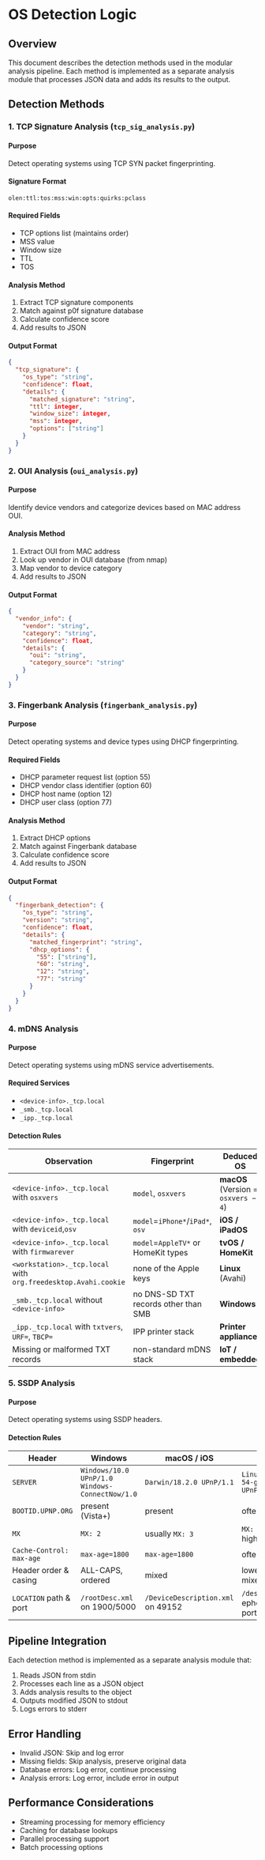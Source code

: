 # OS Detection Logic

## Overview
This document describes the detection methods used in the modular analysis pipeline. Each method is implemented as a separate analysis module that processes JSON data and adds its results to the output.

## Detection Methods

### 1. TCP Signature Analysis (`tcp_sig_analysis.py`)

#### Purpose
Detect operating systems using TCP SYN packet fingerprinting.

#### Signature Format
`olen:ttl:tos:mss:win:opts:quirks:pclass`

#### Required Fields
- TCP options list (maintains order)
- MSS value
- Window size
- TTL
- TOS

#### Analysis Method
1. Extract TCP signature components
2. Match against p0f signature database
3. Calculate confidence score
4. Add results to JSON

#### Output Format
```json
{
  "tcp_signature": {
    "os_type": "string",
    "confidence": float,
    "details": {
      "matched_signature": "string",
      "ttl": integer,
      "window_size": integer,
      "mss": integer,
      "options": ["string"]
    }
  }
}
```

### 2. OUI Analysis (`oui_analysis.py`)

#### Purpose
Identify device vendors and categorize devices based on MAC address OUI.

#### Analysis Method
1. Extract OUI from MAC address
2. Look up vendor in OUI database (from nmap)
3. Map vendor to device category
4. Add results to JSON

#### Output Format
```json
{
  "vendor_info": {
    "vendor": "string",
    "category": "string",
    "confidence": float,
    "details": {
      "oui": "string",
      "category_source": "string"
    }
  }
}
```

### 3. Fingerbank Analysis (`fingerbank_analysis.py`)

#### Purpose
Detect operating systems and device types using DHCP fingerprinting.

#### Required Fields
- DHCP parameter request list (option 55)
- DHCP vendor class identifier (option 60)
- DHCP host name (option 12)
- DHCP user class (option 77)

#### Analysis Method
1. Extract DHCP options
2. Match against Fingerbank database
3. Calculate confidence score
4. Add results to JSON

#### Output Format
```json
{
  "fingerbank_detection": {
    "os_type": "string",
    "version": "string",
    "confidence": float,
    "details": {
      "matched_fingerprint": "string",
      "dhcp_options": {
        "55": ["string"],
        "60": "string",
        "12": "string",
        "77": "string"
      }
    }
  }
}
```

### 4. mDNS Analysis

#### Purpose
Detect operating systems using mDNS service advertisements.

#### Required Services
- `<device-info>._tcp.local`
- `_smb._tcp.local`
- `_ipp._tcp.local`

#### Detection Rules

| Observation | Fingerprint | Deduced OS |
|-------------|-------------|------------|
| `<device-info>._tcp.local` with `osxvers` | `model`, `osxvers` | **macOS** (Version = `osxvers − 4`) |
| `<device-info>._tcp.local` with `deviceid`,`osv` | `model`=`iPhone*`/`iPad*`, `osv` | **iOS / iPadOS** |
| `<device-info>._tcp.local` with `firmwarever` | `model`=`AppleTV*` or HomeKit types | **tvOS / HomeKit** |
| `<workstation>._tcp.local` with `org.freedesktop.Avahi.cookie` | none of the Apple keys | **Linux** (Avahi) |
| `_smb._tcp.local` without `<device-info>` | no DNS-SD TXT records other than SMB | **Windows** |
| `_ipp._tcp.local` with `txtvers`, `URF=`, `TBCP=` | IPP printer stack | **Printer appliance** |
| Missing or malformed TXT records | non-standard mDNS stack | **IoT / embedded** |

### 5. SSDP Analysis

#### Purpose
Detect operating systems using SSDP headers.

#### Detection Rules

| Header | Windows | macOS / iOS | Linux |
|--------|---------|------------|-------|
| `SERVER` | `Windows/10.0 UPnP/1.0 Windows-ConnectNow/1.0` | `Darwin/18.2.0 UPnP/1.1` | `Linux/4.15.0-54-generic UPnP/1.0` |
| `BOOTID.UPNP.ORG` | present (Vista+) | present | often absent |
| `MX` | `MX: 2` | usually `MX: 3` | `MX: 3` or higher |
| `Cache-Control: max-age` | `max-age=1800` | `max-age=1800` | often shorter |
| Header order & casing | ALL-CAPS, ordered | mixed | lowercase or mixed |
| `LOCATION` path & port | `/rootDesc.xml` on 1900/5000 | `/DeviceDescription.xml` on 49152 | `/desc.xml` on ephemeral port |

## Pipeline Integration

Each detection method is implemented as a separate analysis module that:
1. Reads JSON from stdin
2. Processes each line as a JSON object
3. Adds analysis results to the object
4. Outputs modified JSON to stdout
5. Logs errors to stderr

## Error Handling

- Invalid JSON: Skip and log error
- Missing fields: Skip analysis, preserve original data
- Database errors: Log error, continue processing
- Analysis errors: Log error, include error in output

## Performance Considerations

- Streaming processing for memory efficiency
- Caching for database lookups
- Parallel processing support
- Batch processing options